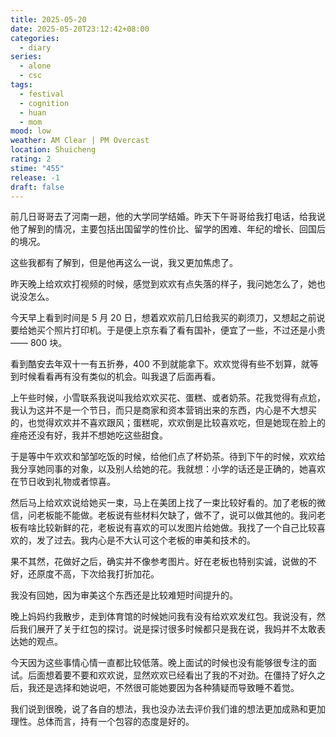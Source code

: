 ```yaml
---
title: 2025-05-20
date: 2025-05-20T23:12:42+08:00
categories:
  - diary
series:
  - alone
  - csc
tags:
  - festival
  - cognition
  - huan
  - mom
mood: low
weather: AM Clear | PM Overcast
location: Shuicheng
rating: 2
stime: "455"
release: -1
draft: false
---
```

前几日哥哥去了河南一趟，他的大学同学结婚。昨天下午哥哥给我打电话，给我说他了解到的情况，主要包括出国留学的性价比、留学的困难、年纪的增长、回国后的境况。

这些我都有了解到，但是他再这么一说，我又更加焦虑了。

昨天晚上给欢欢打视频的时候，感觉到欢欢有点失落的样子，我问她怎么了，她也说没怎么。

今天早上看到时间是 5 月 20 日，想着欢欢前几日给我买的剃须刀，又想起之前说要给她买个照片打印机。于是便上京东看了看有国补，便宜了一些，不过还是小贵 —— 800 块。

看到酷安去年双十一有五折券，400 不到就能拿下。欢欢觉得有些不划算，就等到时候看看再有没有类似的机会。叫我退了后面再看。

上午些时候，小雪联系我说叫我给欢欢买花、蛋糕、或者奶茶。花我觉得有点尬，我认为这并不是一个节日，而只是商家和资本营销出来的东西，内心是不大想买的，也觉得欢欢并不喜欢跟风；蛋糕呢，欢欢倒是比较喜欢吃，但是她现在脸上的痤疮还没有好，我并不想她吃这些甜食。

于是等中午欢欢和邹邹吃饭的时候，给他们点了杯奶茶。待到下午的时候，欢欢给我分享她同事的对象，以及别人给她的花。我就想：小学的话还是正确的，她喜欢在节日收到礼物或者惊喜。

然后马上给欢欢说给她买一束，马上在美团上找了一束比较好看的。加了老板的微信，问老板能不能做。老板说有些材料欠缺了，做不了，说可以做其他的。我问老板有啥比较新鲜的花，老板说有喜欢的可以发图片给她做。我找了一个自己比较喜欢的，发了过去。我内心是不大认可这个老板的审美和技术的。

果不其然，花做好之后，确实并不像参考图片。好在老板也特别实诚，说做的不好，还原度不高，下次给我打折加花。

我没有回她，因为审美这个东西还是比较难短时间提升的。

晚上妈妈约我散步，走到体育馆的时候她问我有没有给欢欢发红包。我说没有，然后我们展开了关于红包的探讨。说是探讨很多时候都只是我在说，我妈并不太敢表达她的观点。

今天因为这些事情心情一直都比较低落。晚上面试的时候也没有能够很专注的面试。后面想着要不要和欢欢说，显然欢欢已经看出了我的不对劲。在僵持了好久之后，我还是选择和她说吧，不然很可能她要因为各种猜疑而导致睡不着觉。

我们说到很晚，说了各自的想法，我也没办法去评价我们谁的想法更加成熟和更加理性。总体而言，持有一个包容的态度是好的。